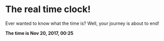 # The real time clock!

Ever wanted to know what the time is? Well, your journey is about to end!

**The time is Nov 20, 2017, 00:25**